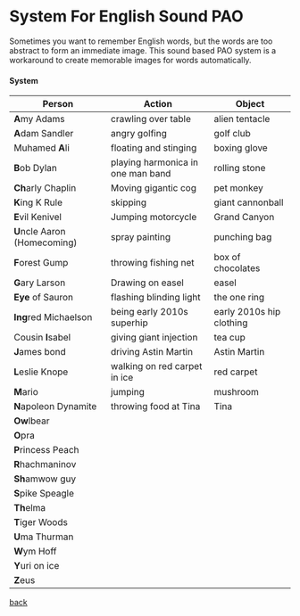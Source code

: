 # System For English Sound PAO

Sometimes you want to remember English words, but the words are too abstract to form an immediate image.  This sound based PAO system is a workaround to create memorable 
images for words automatically.  

#### System

| Person | Action | Object|
|  -------|--------|-------|
| **A**my Adams | crawling over table  | alien tentacle |
| **A**dam Sandler | angry golfing | golf club |
| Muhamed **A**li | floating and stinging  | boxing glove  |
| **B**ob Dylan| playing harmonica in one man band  | rolling stone|
|**Ch**arly Chaplin | Moving gigantic cog| pet monkey|
|**K**ing K Rule | skipping| giant cannonball|
|**E**vil Kenivel | Jumping motorcycle | Grand Canyon|
|**U**ncle Aaron (Homecoming)| spray painting| punching bag|
|**F**orest Gump| throwing fishing net| box of chocolates|
|**G**ary Larson| Drawing on easel| easel|
|**Eye** of Sauron| flashing blinding light| the one ring|
|**Ing**red Michaelson|being early 2010s superhip| early 2010s hip clothing|
|Cousin **I**sabel | giving giant injection | tea cup|
|**J**ames bond| driving Astin Martin| Astin Martin|
|**L**eslie Knope | walking on red carpet in ice | red carpet|
|**M**ario | jumping| mushroom |
|**N**apoleon Dynamite| throwing food at Tina| Tina|
|**Ow**lbear|||
|**O**pra|||
|**P**rincess Peach|||
|**R**hachmaninov|||
|**Sh**amwow guy|||
|**S**pike Speagle|||
|**Th**elma|||
|**T**iger Woods|||
|**U**ma Thurman|||
|**W**ym Hoff|||
|**Y**uri on ice|||
|**Z**eus|||
[back](./Misc/Memory.html)
